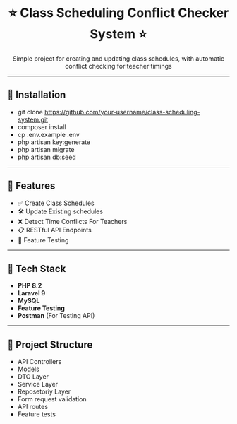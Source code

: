 <h1 align="center">⭐ Class Scheduling Conflict Checker System ⭐</h1>


<p align="center">Simple project for creating and updating class schedules, with automatic conflict checking for teacher timings</p>

---

## 🚀 Installation

- git clone https://github.com/your-username/class-scheduling-system.git
- composer install
- cp .env.example .env
- php artisan key:generate
- php artisan migrate
- php artisan db:seed

---

## 🚀 Features

- ✅ Create Class Schedules
- 🛠️ Update Existing schedules
- ❌ Detect Time Conflicts For Teachers 
- 📋 RESTful API Endpoints
- 🧪 Feature Testing

---

## 🧰 Tech Stack

- **PHP 8.2**
- **Laravel 9**
- **MySQL**
- **Feature Testing**
- **Postman** (For Testing API)

---

## 📁 Project Structure

- API Controllers
- Models
- DTO Layer
- Service Layer
- Reposetoriy Layer
- Form request validation
- API routes
- Feature tests

